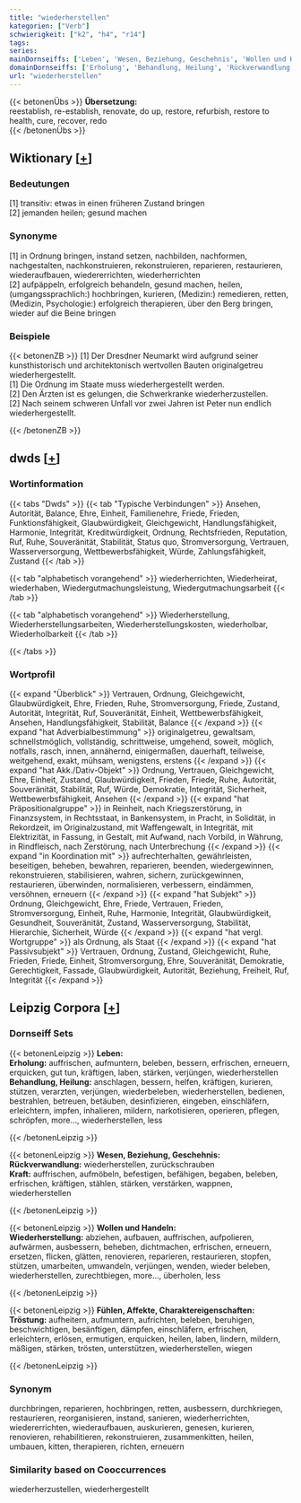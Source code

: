 ```yaml
---
title: "wiederherstellen"
kategorien: ["Verb"]
schwierigkeit: ["k2", "h4", "r14"]
tags:
series:
mainDornseiffs: ['Leben', 'Wesen, Beziehung, Geschehnis', 'Wollen und Handeln', 'Fühlen, Affekte, Charaktereigenschaften']
domainDornseiffs: ['Erholung', 'Behandlung, Heilung', 'Rückverwandlung', 'Kraft', 'Wiederherstellung', 'Tröstung']
url: "wiederherstellen"
---
```


{{< betonenÜbs >}}
**Übersetzung:**  
reestablish, re-establish, renovate, do up, restore, refurbish, restore to health, cure, recover, redo  
{{< /betonenÜbs >}}

## Wiktionary [[+](https://de.wiktionary.org/wiki/wiederherstellen)]

### Bedeutungen
[1] transitiv: etwas in einen früheren Zustand bringen  
[2] jemanden heilen; gesund machen  

### Synonyme
[1] in Ordnung bringen, instand setzen, nachbilden, nachformen, nachgestalten, nachkonstruieren, rekonstruieren, reparieren, restaurieren, wiederaufbauen, wiedererrichten, wiederherrichten  
[2] aufpäppeln, erfolgreich behandeln, gesund machen, heilen, (umgangssprachlich:) hochbringen, kurieren, (Medizin:) remedieren, retten, (Medizin, Psychologie:) erfolgreich therapieren, über den Berg bringen, wieder auf die Beine bringen  

### Beispiele
{{< betonenZB >}}
[1] Der Dresdner Neumarkt wird aufgrund seiner kunsthistorisch und architektonisch wertvollen Bauten originalgetreu wiederhergestellt.  
[1] Die Ordnung im Staate muss wiederhergestellt werden.  
[2] Den Ärzten ist es gelungen, die Schwerkranke wiederherzustellen.  
[2] Nach seinem schweren Unfall vor zwei Jahren ist Peter nun endlich wiederhergestellt.  

{{< /betonenZB >}}


## dwds [[+](https://www.dwds.de/wb/wiederherstellen)]

### Wortinformation
{{< tabs "Dwds" >}}
{{< tab "Typische Verbindungen" >}}
Ansehen, Autorität, Balance, Ehre, Einheit, Familienehre, Friede, Frieden, Funktionsfähigkeit, Glaubwürdigkeit, Gleichgewicht, Handlungsfähigkeit, Harmonie, Integrität, Kreditwürdigkeit, Ordnung, Rechtsfrieden, Reputation, Ruf, Ruhe, Souveränität, Stabilität, Status quo, Stromversorgung, Vertrauen, Wasserversorgung, Wettbewerbsfähigkeit, Würde, Zahlungsfähigkeit, Zustand
{{< /tab >}}

{{< tab "alphabetisch vorangehend" >}}
wiederherrichten, Wiederheirat, wiederhaben, Wiedergutmachungsleistung, Wiedergutmachungsarbeit
{{< /tab >}}

{{< tab "alphabetisch vorangehend" >}}
Wiederherstellung, Wiederherstellungsarbeiten, Wiederherstellungskosten, wiederholbar, Wiederholbarkeit
{{< /tab >}}

{{< /tabs >}}

### Wortprofil
{{< expand "Überblick" >}} Vertrauen, Ordnung, Gleichgewicht, Glaubwürdigkeit, Ehre, Frieden, Ruhe, Stromversorgung, Friede, Zustand, Autorität, Integrität, Ruf, Souveränität, Einheit, Wettbewerbsfähigkeit, Ansehen, Handlungsfähigkeit, Stabilität, Balance {{< /expand >}}
{{< expand "hat Adverbialbestimmung" >}} originalgetreu, gewaltsam, schnellstmöglich, vollständig, schrittweise, umgehend, soweit, möglich, notfalls, rasch, innen, annähernd, einigermaßen, dauerhaft, teilweise, weitgehend, exakt, mühsam, wenigstens, erstens {{< /expand >}}
{{< expand "hat Akk./Dativ-Objekt" >}} Ordnung, Vertrauen, Gleichgewicht, Ehre, Einheit, Zustand, Glaubwürdigkeit, Frieden, Friede, Ruhe, Autorität, Souveränität, Stabilität, Ruf, Würde, Demokratie, Integrität, Sicherheit, Wettbewerbsfähigkeit, Ansehen {{< /expand >}}
{{< expand "hat Präpositionalgruppe" >}} in Reinheit, nach Kriegszerstörung, in Finanzsystem, in Rechtsstaat, in Bankensystem, in Pracht, in Solidität, in Rekordzeit, im Originalzustand, mit Waffengewalt, in Integrität, mit Elektrizität, in Fassung, in Gestalt, mit Aufwand, nach Vorbild, in Währung, in Rindfleisch, nach Zerstörung, nach Unterbrechung {{< /expand >}}
{{< expand "in Koordination mit" >}} aufrechterhalten, gewährleisten, beseitigen, beheben, bewahren, reparieren, beenden, wiedergewinnen, rekonstruieren, stabilisieren, wahren, sichern, zurückgewinnen, restaurieren, überwinden, normalisieren, verbessern, eindämmen, versöhnen, erneuern {{< /expand >}}
{{< expand "hat Subjekt" >}} Ordnung, Gleichgewicht, Ehre, Friede, Vertrauen, Frieden, Stromversorgung, Einheit, Ruhe, Harmonie, Integrität, Glaubwürdigkeit, Gesundheit, Souveränität, Zustand, Wasserversorgung, Stabilität, Hierarchie, Sicherheit, Würde {{< /expand >}}
{{< expand "hat vergl. Wortgruppe" >}} als Ordnung, als Staat {{< /expand >}}
{{< expand "hat Passivsubjekt" >}} Vertrauen, Ordnung, Zustand, Gleichgewicht, Ruhe, Frieden, Friede, Einheit, Stromversorgung, Ehre, Souveränität, Demokratie, Gerechtigkeit, Fassade, Glaubwürdigkeit, Autorität, Beziehung, Freiheit, Ruf, Integrität {{< /expand >}}

## Leipzig Corpora [[+](https://corpora.uni-leipzig.de/en/res?word=wiederherstellen&corpusId=deu_newscrawl-public_2018)]

### Dornseiff Sets
{{< betonenLeipzig >}}
**Leben:**  
**Erholung:** auffrischen, aufmuntern, beleben, bessern, erfrischen, erneuern, erquicken, gut tun, kräftigen, laben, stärken, verjüngen, wiederherstellen  
**Behandlung, Heilung:** anschlagen, bessern, helfen, kräftigen, kurieren, stützen, verarzten, verjüngen, wiederbeleben, wiederherstellen, bedienen, bestrahlen, betreuen, betäuben, desinfizieren, eingeben, einschläfern, erleichtern, impfen, inhalieren, mildern, narkotisieren, operieren, pflegen, schröpfen, more..., wiederherstellen, less  

{{< /betonenLeipzig >}}


{{< betonenLeipzig >}}
**Wesen, Beziehung, Geschehnis:**  
**Rückverwandlung:** wiederherstellen, zurückschrauben  
**Kraft:** auffrischen, aufmöbeln, befestigen, befähigen, begaben, beleben, erfrischen, kräftigen, stählen, stärken, verstärken, wappnen, wiederherstellen  

{{< /betonenLeipzig >}}


{{< betonenLeipzig >}}
**Wollen und Handeln:**  
**Wiederherstellung:** abziehen, aufbauen, auffrischen, aufpolieren, aufwärmen, ausbessern, beheben, dichtmachen, erfrischen, erneuern, ersetzen, flicken, glätten, renovieren, reparieren, restaurieren, stopfen, stützen, umarbeiten, umwandeln, verjüngen, wenden, wieder beleben, wiederherstellen, zurechtbiegen, more..., überholen, less  

{{< /betonenLeipzig >}}


{{< betonenLeipzig >}}
**Fühlen, Affekte, Charaktereigenschaften:**  
**Tröstung:** aufheitern, aufmuntern, aufrichten, beleben, beruhigen, beschwichtigen, besänftigen, dämpfen, einschläfern, erfrischen, erleichtern, erlösen, ermutigen, erquicken, heilen, laben, lindern, mildern, mäßigen, stärken, trösten, unterstützen, wiederherstellen, wiegen  

{{< /betonenLeipzig >}}

### Synonym
durchbringen, reparieren, hochbringen, retten, ausbessern, durchkriegen, restaurieren, reorganisieren, instand, sanieren, wiederherrichten, wiedererrichten, wiederaufbauen, auskurieren, genesen, kurieren, renovieren, rehabilitieren, rekonstruieren, zusammenkitten, heilen, umbauen, kitten, therapieren, richten, erneuern


### Similarity based on Cooccurrences
wiederherzustellen, wiederhergestellt

